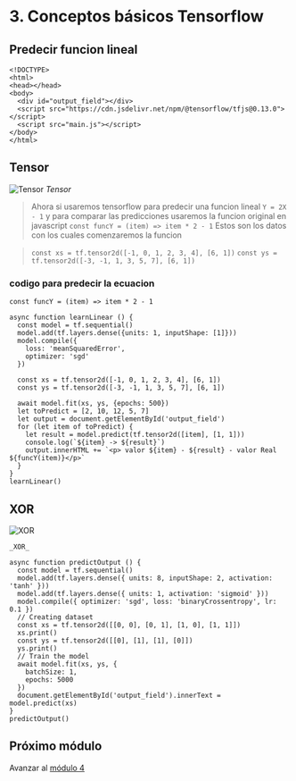 # 3. Conceptos básicos Tensorflow


## Predecir funcion lineal
```
<!DOCTYPE>
<html>
<head></head>
<body>
  <div id="output_field"></div>
  <script src="https://cdn.jsdelivr.net/npm/@tensorflow/tfjs@0.13.0"> </script>
  <script src="main.js"></script>
</body>
</html>
```

## Tensor

![Tensor](./images/tensors.jpeg "Tensor")
  _Tensor_

 > Ahora si usaremos tensorflow para predecir una funcion lineal `Y = 2X - 1` y para comparar las predicciones usaremos la funcion original en javascript `const funcY = (item) => item * 2 - 1` Estos son los datos con los cuales comenzaremos la funcion 

>`const xs = tf.tensor2d([-1, 0, 1, 2, 3, 4], [6, 1])`
>`const ys = tf.tensor2d([-3, -1, 1, 3, 5, 7], [6, 1])`

### codigo para predecir la ecuacion
```
const funcY = (item) => item * 2 - 1

async function learnLinear () {
  const model = tf.sequential()
  model.add(tf.layers.dense({units: 1, inputShape: [1]}))
  model.compile({
    loss: 'meanSquaredError',
    optimizer: 'sgd'
  })

  const xs = tf.tensor2d([-1, 0, 1, 2, 3, 4], [6, 1])
  const ys = tf.tensor2d([-3, -1, 1, 3, 5, 7], [6, 1])

  await model.fit(xs, ys, {epochs: 500})
  let toPredict = [2, 10, 12, 5, 7]
  let output = document.getElementById('output_field')
  for (let item of toPredict) {
    let result = model.predict(tf.tensor2d([item], [1, 1]))
    console.log(`${item} -> ${result}`)
    output.innerHTML += `<p> valor ${item} - ${result} - valor Real ${funcY(item)}</p>`
  }
}
learnLinear()
```

## XOR

![XOR](./images/xor.png "XOR")

    _XOR_


```
async function predictOutput () {
  const model = tf.sequential()
  model.add(tf.layers.dense({ units: 8, inputShape: 2, activation: 'tanh' }))
  model.add(tf.layers.dense({ units: 1, activation: 'sigmoid' }))
  model.compile({ optimizer: 'sgd', loss: 'binaryCrossentropy', lr: 0.1 })
  // Creating dataset
  const xs = tf.tensor2d([[0, 0], [0, 1], [1, 0], [1, 1]])
  xs.print()
  const ys = tf.tensor2d([[0], [1], [1], [0]])
  ys.print()
  // Train the model
  await model.fit(xs, ys, {
    batchSize: 1,
    epochs: 5000
  })
  document.getElementById('output_field').innerText = model.predict(xs)
}
predictOutput()
```

## Próximo módulo
Avanzar al [módulo 4](../04-computerVision)
